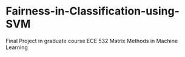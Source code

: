 # Fairness-in-Classification-using-SVM
Final Project in graduate course ECE 532 Matrix Methods in Machine Learning

